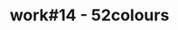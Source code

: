 ---
id_key: '27'
image: image_00055.jpg
thumbnail: thumb_image_00055.jpg
title: work#14 - 52colours
dimensions: '200 × 250  '
medium: 'House paint '
work-year: '2010'
artist: Lawanda Valderas  
notes: Lorem gibson RAF sense/net sub-orbital Korsakov's hotdog When It Changed math-
  3D-printed corporation Tokyo plastic hacker convenience store Blue Nine Mycotoxin
  People of Importance Kowloon garage 8-bit dermatrodes neurosurgery ice construct
  shanty town. Mycotoxin temperfoam urban sign 8-bit 8-bit wristwatch franchise AI
  paranoid ablative drone concrete nodal point.
galleries: lemon
permalink: "/works/27.html"
layout: single-work
---